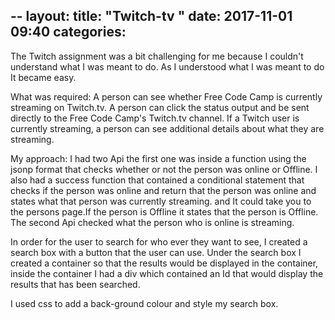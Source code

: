 --
layout: 
title:  "Twitch-tv "
date:   2017-11-01 09:40
categories: 
---
The Twitch assignment was a bit challenging for me because I couldn't understand what I was meant to do.
As I understood what I was meant to do It became easy.

What was required: 
A person  can see whether Free Code Camp is currently streaming on Twitch.tv.
A person  can click the status output and be sent directly to the Free Code Camp's Twitch.tv channel.
If a Twitch user is currently streaming, a person can see additional details about what they are streaming.

My approach:
I had two Api the first one was inside a function using the jsonp format that checks whether or not the person was online or Offline.
I also had a success function that contained  a conditional statement that checks if the person was online and return that the person was online and states what that person was currently streaming.
and It could take you to the persons page.If the person is Offline it states that the person is Offline.
The second Api checked what the person who is online is streaming.

In order for the user to search for who ever they want to see, I created a search box with a button that the user can use.
Under the search box I  created a  container so that the results would be displayed in the container,
inside the container I had a  div which contained an Id that would display the results that has been searched.

I used css to add a back-ground colour and style my search box.